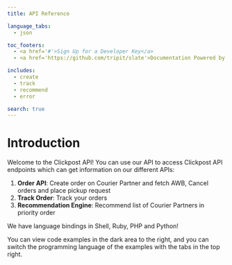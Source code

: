 ```yaml
---
title: API Reference

language_tabs:
  - json

toc_footers:
  - <a href='#'>Sign Up for a Developer Key</a>
  - <a href='https://github.com/tripit/slate'>Documentation Powered by Slate</a>

includes:
  - create
  - track
  - recommend
  - error

search: true
---
```


# Introduction

Welcome to the Clickpost API! You can use our API to access Clickpost API endpoints which can get information on our different APIs:

1. __Order API__: Create order on Courier Partner and fetch AWB, Cancel orders and place pickup request
2. __Track Order__: Track your orders
3. __Recommendation Engine__: Recommend list of Courier Partners in priority order

We have language bindings in Shell, Ruby, PHP and Python!

You can view code examples in the dark area to the right, and you can switch the programming language of the examples with the tabs in the top right.
